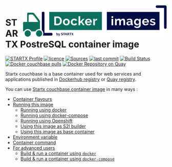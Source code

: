 <img align="right" src="https://raw.githubusercontent.com/startxfr/docker-images/master/travis/logo-small.svg?sanitize=true">

# STARTX PostreSQL container image

[![STARTX Profile](https://img.shields.io/badge/provider-startx-green.svg)](https://github.com/startxfr) [![licence](https://img.shields.io/github/license/startxfr/docker-images.svg)](https://github.com/startxfr/docker-images) [![Sources](https://img.shields.io/badge/startx-docker--images-blue.svg)](https://github.com/startxfr/docker-images/tree/master/Services/couchbase/)
[![last commit](https://img.shields.io/github/last-commit/startxfr/docker-images.svg)](https://github.com/startxfr/docker-images) [![Build Status](https://travis-ci.org/startxfr/docker-images.svg?branch=master)](https://travis-ci.org/startxfr/docker-images) [![Docker couchbase pulls](https://img.shields.io/docker/pulls/startx/sv-couchbase)](https://hub.docker.com/r/startx/sv-couchbase) [![Docker Repository on Quay](https://quay.io/repository/startx/couchbase/status "Docker Repository on Quay")](https://quay.io/repository/startx/couchbase)

Startx couchbase is a base container used for web services and applications published in
[Dockerhub registry](https://hub.docker.com/u/startx) or [Quay registry](https://quay.io/startx).

You can use [Startx couchbase container image](https://docker-images.readthedocs.io/en/latest/Services/couchbase/) in many ways :

- [Container flavours](https://docker-images.readthedocs.io/en/latest/Services/couchbase/#container-flavours)
- [Running this image](https://docker-images.readthedocs.io/en/latest/Services/couchbase/#running-this-image)
  - [Running using docker](https://docker-images.readthedocs.io/en/latest/Services/couchbase/#running-using-docker)
  - [Running using docker-compose](https://docker-images.readthedocs.io/en/latest/Services/couchbase/#running-using-docker-compose)
  - [Running using Openshift](https://docker-images.readthedocs.io/en/latest/Services/couchbase/#running-using-openshift)
  - [Using this image as S2I builder](https://docker-images.readthedocs.io/en/latest/Services/couchbase/#using-this-image-as-s2i-builder)
  - [Using this image as base container](https://docker-images.readthedocs.io/en/latest/Services/couchbase/#using-this-image-as-base-container)
- [Environment variable](https://docker-images.readthedocs.io/en/latest/Services/couchbase/#environment-variable)
- [Container command](https://docker-images.readthedocs.io/en/latest/Services/couchbase/#container-command)
- [For advanced users](https://docker-images.readthedocs.io/en/latest/Services/couchbase/#for-advanced-users)
  - [Build & run a container using `docker`](https://docker-images.readthedocs.io/en/latest/Services/couchbase/#build--run-a-container-using-docker)
  - [Build & run a container using `docker-compose`](https://docker-images.readthedocs.io/en/latest/Services/couchbase/#build--run-a-container-using-docker-compose)

